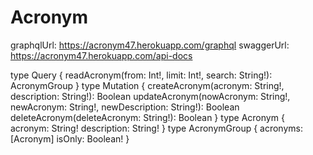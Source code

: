 # Acronym
graphqlUrl: https://acronym47.herokuapp.com/graphql
swaggerUrl: https://acronym47.herokuapp.com/api-docs

type Query {
  readAcronym(from: Int!, limit: Int!, search: String!): AcronymGroup
}
type Mutation {
  createAcronym(acronym: String!, description: String!): Boolean
  updateAcronym(nowAcronym: String!, newAcronym: String!, newDescription: String!): Boolean
  deleteAcronym(deleteAcronym: String!): Boolean
}
type Acronym {
    acronym: String!
    description: String!
}
type AcronymGroup {
  acronyms: [Acronym]
  isOnly: Boolean!
}

